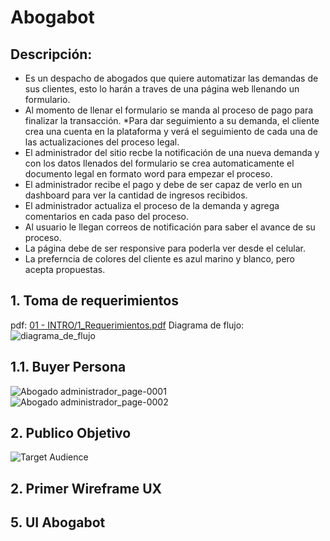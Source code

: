 # Abogabot
## Descripción:
* Es un despacho de abogados que quiere automatizar las demandas de sus clientes, esto lo harán a traves de una página web llenando un formulario.
* Al momento de llenar el formulario se manda al proceso de pago para finalizar la transacción.
*Para dar seguimiento a su demanda, el cliente crea una cuenta en la plataforma y verá el seguimiento de cada una de las actualizaciones del proceso legal.
* El administrador del sitio recbe la notificación de una nueva demanda y con los datos llenados del formulario se crea automaticamente el documento legal en formato word para empezar el proceso.
* El administrador recibe el pago y debe de ser capaz de verlo en un dashboard para ver la cantidad de ingresos recibidos.
* El administrador actualiza el proceso de la demanda y agrega comentarios en cada paso del proceso.
* Al usuario le llegan correos de notificación para saber el avance de su proceso.
* La página debe de ser responsive para poderla ver desde el celular.
* La preferncia de colores del cliente es azul marino y blanco, pero acepta propuestas.

## 1. Toma de requerimientos
pdf: [01 - INTRO/1_Requerimientos.pdf](https://github.com/natt100/PRACTICAS_MisionFrontEnd/blob/1ac233aaff014f52068c999a0dfb48412e4ef34d/01%20-%20INTRO/1_Requerimientos.pdf)
Diagrama de flujo: 
![diagrama_de_flujo](https://user-images.githubusercontent.com/114167648/200208222-e590ad81-2235-403d-9f90-401c5961f8e0.jpeg)

## 1.1. Buyer Persona
![Abogado administrador_page-0001](https://user-images.githubusercontent.com/114167648/200209279-ba45ca75-058b-489b-9bb6-12e22e68a4ed.jpg)
![Abogado administrador_page-0002](https://user-images.githubusercontent.com/114167648/200209284-b6c4bd16-8e9a-4a94-bacb-694a7874b236.jpg)

## 2. Publico Objetivo
![Target Audience](https://user-images.githubusercontent.com/114167648/200210736-ca1016fe-10e3-443d-88b2-5d4f24f295dc.jpg)

## 2. Primer Wireframe UX

## 5. UI Abogabot
